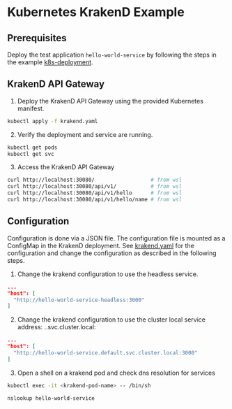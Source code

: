 # Kubernetes KrakenD Example

## Prerequisites

Deploy the test application `hello-world-service` by following the steps in the example [k8s-deployment](../k8s-deployment/README.md).

## KrakenD API Gateway

1. Deploy the KrakenD API Gateway using the provided Kubernetes manifest.

```bash
kubectl apply -f krakend.yaml
```

2. Verify the deployment and service are running.

```bash
kubectl get pods
kubectl get svc
```

3. Access the KrakenD API Gateway

```bash
curl http://localhost:30080/                  # from wsl
curl http://localhost:30080/api/v1/           # from wsl
curl http://localhost:30080/api/v1/hello      # from wsl
curl http://localhost:30080/api/v1/hello/name # from wsl
```

## Configuration

Configuration is done via a JSON file. The configuration file is mounted as a ConfigMap in the KrakenD deployment.
See [krakend.yaml](krakend.yaml) for the configuration and change the configuration as described in the following steps.

1. Change the krakend configuration to use the headless service.

```json
...
"host": [
  "http://hello-world-service-headless:3000"
]
```

2. Change the krakend configuration to use the cluster local service address: <service-name>.<namespace>.svc.cluster.local:<service-port>

```json
...
"host": [
  "http://hello-world-service.default.svc.cluster.local:3000"
]
```

3. Open a shell on a krakend pod and check dns resolution for services

```bash
kubectl exec -it <krakend-pod-name> -- /bin/sh

nslookup hello-world-service
```
